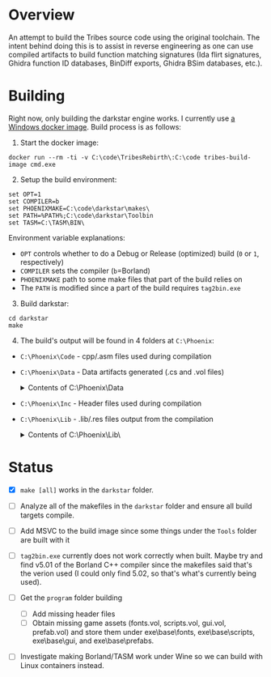 # Overview
An attempt to build the Tribes source code using the original toolchain. The intent behind doing this is to assist in reverse engineering as one can use compiled artifacts to build function matching signatures (Ida flirt signatures, Ghidra function ID databases, BinDiff exports, Ghidra BSim databases, etc.). 

# Building
Right now, only building the darkstar engine works. I currently use [a Windows docker image](https://github.com/leechristensen/tribes-build-image). Build process is as follows:
1. Start the docker image:
```
docker run --rm -ti -v C:\code\TribesRebirth\:C:\code tribes-build-image cmd.exe
```

2. Setup the build environment:
```
set OPT=1
set COMPILER=b
set PHOENIXMAKE=C:\code\darkstar\makes\
set PATH=%PATH%;C:\code\darkstar\Toolbin
set TASM=C:\TASM\BIN\
```
Environment variable explanations:
- `OPT` controls whether to do a Debug or Release (optimized) build (`0` or `1`, respectively)
- `COMPILER` sets the compiler (`b`=Borland)
- `PHOENIXMAKE` path to some make files that part of the build relies on
- The `PATH` is modified since a part of the build requires `tag2bin.exe`

3. Build darkstar:
```
cd darkstar
make
```
4. The build's output will be found in 4 folders at `C:\Phoenix`:
- `C:\Phoenix\Code` - cpp/.asm files used during compilation
- `C:\Phoenix\Data` - Data artifacts generated (.cs and .vol files)
    <details>
      <summary>Contents of C:\Phoenix\Data</summary>
      
      ```
      C:\Phoenix\Data\commonEditor.strings.cs
      C:\Phoenix\Data\darkstar.strings.cs
      C:\Phoenix\Data\Darkstar.vol
      C:\Phoenix\Data\editor.strings.cs
      C:\Phoenix\Data\Editor.vol
      C:\Phoenix\Data\esf.strings.cs
      C:\Phoenix\Data\ted.cs
      C:\Phoenix\Data\ted.vol
      ```
    </details>
- `C:\Phoenix\Inc` - Header files used during compilation
- `C:\Phoenix\Lib` - .lib/.res files output from the compilation
    <details>
      <summary>Contents of C:\Phoenix\Lib\</summary>
      
      ```
      C:\Phoenix\Lib\BayWatch.res
      C:\Phoenix\Lib\dbBayes.lib
      C:\Phoenix\Lib\dbCommon.lib
      C:\Phoenix\Lib\dbconsole.lib
      C:\Phoenix\Lib\dbCore.lib
      C:\Phoenix\Lib\dbdnet.lib
      C:\Phoenix\Lib\dbgfx.lib
      C:\Phoenix\Lib\dbgfxio.lib
      C:\Phoenix\Lib\dbgrd.lib
      C:\Phoenix\Lib\dbGW.lib
      C:\Phoenix\Lib\dbitr.lib
      C:\Phoenix\Lib\dbls.lib
      C:\Phoenix\Lib\dbml.lib
      C:\Phoenix\Lib\dbSim.lib
      C:\Phoenix\Lib\dbSimGui.lib
      C:\Phoenix\Lib\dbSimNet.lib
      C:\Phoenix\Lib\dbSimObjects.lib
      C:\Phoenix\Lib\dbSSCommon.lib
      C:\Phoenix\Lib\dbSSSim.lib
      C:\Phoenix\Lib\dbSSSimObjects.lib
      C:\Phoenix\Lib\dbTed.lib
      C:\Phoenix\Lib\dbterr.lib
      C:\Phoenix\Lib\dbts3.lib
      C:\Phoenix\Lib\dbzeditr.lib
      C:\Phoenix\Lib\LSDlg.res
      C:\Phoenix\Lib\ted.RES
      C:\Phoenix\Lib\toolPlugin.res
      ```
    </details>

# Status
- [x] `make [all]` works in the `darkstar` folder.
- [ ] Analyze all of the makefiles in the `darkstar` folder and ensure all build targets compile.
- [ ] Add MSVC to the build image since some things under the `Tools` folder are built with it
- [ ] `tag2bin.exe` currently does not work correctly when built. Maybe try and find v5.01 of the Borland C++ compiler since the makefiles said that's the verion used (I could only find 5.02, so that's what's currently being used).

- [ ] Get the `program` folder building
  - [ ] Add missing header files
  - [ ] Obtain missing game assets (fonts.vol, scripts.vol, gui.vol, prefab.vol) and store them under exe\base\fonts\, exe\base\scripts\, exe\base\gui\, and exe\base\prefabs\.

- [ ] Investigate making Borland/TASM work under Wine so we can build with Linux containers instead.
